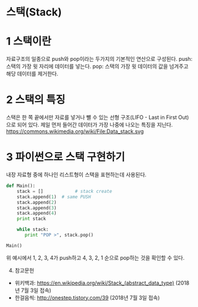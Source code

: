 # 스택(Stack)

1 스택이란
========
  자료구조의 일종으로 push와 pop이라는 두가지의 기본적인 연산으로 구성된다.
  push: 스택의 가장 윗 자리에 데이터를 넣는다.
  pop: 스택의 가장 윗 데이터의 값을 넘겨주고 해당 데이터를 제거한다.
  
2 스택의 특징
=========
  스택은 한 쪽 끝에서만 자료를 넣거나 뺄 수 있는 선형 구조(LIFO - Last in First Out)으로 되어 있다. 제일 먼저 들어간 데이터가 가장 나중에 나오는 특징을 지닌다.
  https://commons.wikimedia.org/wiki/File:Data_stack.svg
  
3 파이썬으로 스택 구현하기
========
내장 자료형 중에 하나인 리스트형이 스택을 표현하는데 사용된다.
```python
def Main():
    stack = []            # stack create
    stack.append(1)  # same PUSH
    stack.append(2)
    stack.append(3)
    stack.append(4)
    print stack

    while stack:
       print "POP >", stack.pop()

Main()
```

위 예시에서 1, 2, 3, 4가 push하고 4, 3, 2, 1 순으로 pop하는 것을 확인할 수 있다.


4. 참고문헌
* 위키백과: https://en.wikipedia.org/wiki/Stack_(abstract_data_type) (2018년 7월 3일 접속)
* 한걸음씩: http://onestep.tistory.com/39 (2018년 7월 3일 접속)
